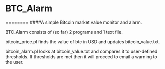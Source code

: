 # BTC_Alarm
========
####A simple Bitcoin market value monitor and alarm.

BTC_Alarm consists of (so far) 2 programs and 1 text file.

bitcoin_price.pl finds the value of btc in USD and updates bitcoin_value.txt.

bitcoin_alarm.pl looks at bitcoin_value.txt and compares it to user-defined thresholds. If thresholds are met then it will proceed to email a warning to the user.
